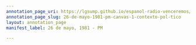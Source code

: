 ```yaml
---
annotation_page_uri: https://lgsump.github.io/espanol-radio-venceremos/annotations/26-de-mayo-1981-pm-canvas-1-contexto-pol-tico.json
annotation_page_slug: 26-de-mayo-1981-pm-canvas-1-contexto-pol-tico
layout: annotation_page
manifest_label: 26 de mayo, 1981 - PM

---
```

